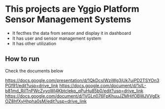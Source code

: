 # This projects are Yggio Platform Sensor Management Systems

- It fecthes the data from sensor and display it in dashboard
- It has user and sensor management system
- It has other utilization

## How to run

Check the documents below

https://docs.google.com/presentation/d/1QkDcsIWziWg3jUk7ujPD2TSYOn3PGf91/edit?usp=drive_link
https://docs.google.com/document/d/1slL-b81md_RiITnPWcZyyoWI4Kbtclekp_qPuHu85b0/edit?usp=drive_link
https://docs.google.com/document/d/1VGLn076FpKhuuJZMHifOBWJVVgEkOZ8hfXyHhpha0sM/edit?usp=drive_link
